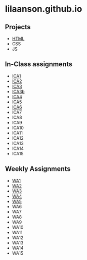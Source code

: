 # lilaanson.github.io



## Projects
- [HTML](https://)
- CSS
- JS

## In-Class assignments
- [ICA1](https://docs.google.com/document/d/1X75I2X-n4izE5Qkc5tsf6WZaA0EAHyvunFdyzZBSw5A/edit)
- [ICA2](https://docs.google.com/document/d/17UCrkuqZqBWOKPhXo05bguJxD4oBcoN5BPDlnqN-W2w/edit?usp=sharing)
- [ICA3](https://lilaanson.github.io/ica/ica3a.html)
- [ICA3b](https://lilaanson.github.io/ica/ica3b/html)
- [ICA4](https://lilaanson.github.io/ica/ica4.html)
- [ICA5](https://lilaanson.github.io/ica/ica5/ica5.html)
- [ICA6](https://lilaanson.github.io/ica/ica6-part1.html)
- ICA7
- ICA8
- ICA9
- ICA10
- ICA11
- ICA12
- ICA13
- ICA14
- ICA15

## Weekly Assignments
- [WA1](https://lilaanson.github.io/wa/wa1.html)
- [WA2](https://lilaanson.github.io/wa/wa2.html)
- [WA3](https://lilaanson.github.io/wa/wa3.html)
- [WA4](https://lilaanson.github.io/wa/wa4.html)
- [WA5](https://lilaanson.github.io/wa/wa5.html)
- WA6
- WA7
- WA8
- WA9
- WA10
- WA11
- WA12
- WA13
- WA14
- WA15


